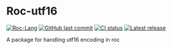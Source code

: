 # Roc-utf16

[![Roc-Lang][roc_badge]][roc_link]
[![GitHub last commit][last_commit_badge]][last_commit_link]
[![CI status][ci_status_badge]][ci_status_link]
[![Latest release][version_badge]][version_link]
<!-- [![CI status][ci_status_badge]][ci_status_link] -->

A package for handling utf16 encoding in roc

[roc_badge]: https://img.shields.io/endpoint?url=https%3A%2F%2Fpastebin.com%2Fraw%2FcFzuCCd7
[roc_link]: https://github.com/roc-lang/roc
[ci_status_badge]: https://img.shields.io/github/actions/workflow/status/imclerran/roc-utf16/ci.yml?logo=github&logoColor=lightgrey
[ci_status_link]: https://github.com/imclerran/roc-utf16/actions/workflows/ci.yml
[last_commit_badge]: https://img.shields.io/github/last-commit/imclerran/roc-utf16?logo=git&logoColor=lightgrey
[last_commit_link]: https://github.com/imclerran/roc-utf16/commits/main/
[version_badge]: https://img.shields.io/github/v/release/imclerran/roc-utf16
[version_link]: https://github.com/imclerran/roc-utf16/releases/latest
